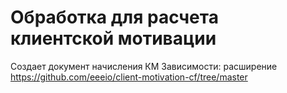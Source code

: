 # Обработка для расчета клиентской мотивации
Создает документ начисления КМ
Зависимости: расширение https://github.com/eeeio/client-motivation-cf/tree/master
